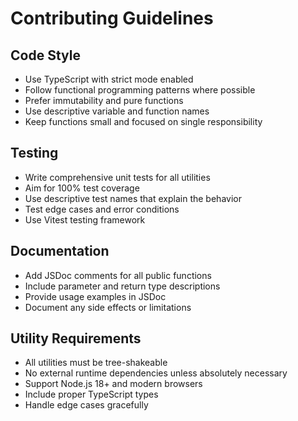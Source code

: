 # Contributing Guidelines

## Code Style
- Use TypeScript with strict mode enabled
- Follow functional programming patterns where possible
- Prefer immutability and pure functions
- Use descriptive variable and function names
- Keep functions small and focused on single responsibility

## Testing
- Write comprehensive unit tests for all utilities
- Aim for 100% test coverage
- Use descriptive test names that explain the behavior
- Test edge cases and error conditions
- Use Vitest testing framework

## Documentation
- Add JSDoc comments for all public functions
- Include parameter and return type descriptions
- Provide usage examples in JSDoc
- Document any side effects or limitations

## Utility Requirements
- All utilities must be tree-shakeable
- No external runtime dependencies unless absolutely necessary
- Support Node.js 18+ and modern browsers
- Include proper TypeScript types
- Handle edge cases gracefully